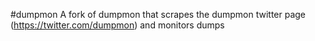 #dumpmon
A fork of dumpmon that scrapes the dumpmon twitter page (https://twitter.com/dumpmon) and monitors dumps
